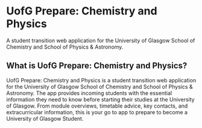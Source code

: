 # UofG Prepare: Chemistry and Physics

A student transition web application for the University of Glasgow School of Chemistry and School of Physics & Astronomy.

## What is UofG Prepare: Chemistry and Physics?

UofG Prepare: Chemistry and Physics is a student transition web application for the University of Glasgow School of Chemistry and School of Physics & Astronomy. The app provides incoming students with the essential information they need to know before starting their studies at the University of Glasgow. From module overviews, timetable advice, key contacts, and extracurricular information, this is your go to app to prepare to become a University of Glasgow Student.

